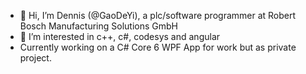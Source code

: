 - 👋 Hi, I’m Dennis (@GaoDeYi), a plc/software programmer at Robert Bosch Manufacturing Solutions GmbH
- 👀 I’m interested in c++, c#, codesys and angular
- Currently working on a C# Core 6 WPF App for work but as private project. 

<!---
GaoDeYi/GaoDeYi is a ✨ special ✨ repository because its `README.md` (this file) appears on your GitHub profile.
You can click the Preview link to take a look at your changes.
--->
